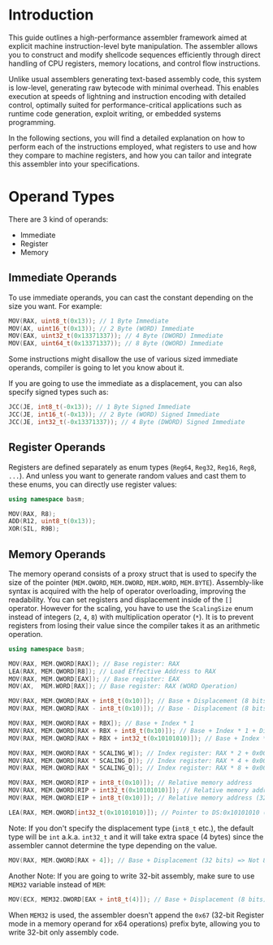 # Introduction

This guide outlines a high-performance assembler framework aimed at explicit machine instruction-level byte manipulation. The assembler allows you to construct and modify shellcode sequences efficiently through direct handling of CPU registers, memory locations, and control flow instructions.

Unlike usual assemblers generating text-based assembly code, this system is low-level, generating raw bytecode with minimal overhead. This enables execution at speeds of lightning and instruction encoding with detailed control, optimally suited for performance-critical applications such as runtime code generation, exploit writing, or embedded systems programming.

In the following sections, you will find a detailed explanation on how to perform each of the instructions employed, what registers to use and how they compare to machine registers, and how you can tailor and integrate this assembler into your specifications.

# Operand Types

There are 3 kind of operands:

- Immediate
- Register
- Memory

## Immediate Operands

To use immediate operands, you can cast the constant depending on the size you want. For example:

```cpp
MOV(RAX, uint8_t(0x13)); // 1 Byte Immediate
MOV(AX, uint16_t(0x13)); // 2 Byte (WORD) Immediate
MOV(EAX, uint32_t(0x13371337)); // 4 Byte (DWORD) Immediate
MOV(EAX, uint64_t(0x13371337)); // 8 Byte (QWORD) Immediate
```

Some instructions might disallow the use of various sized immediate operands, compiler is going to let you know about it.

If you are going to use the immediate as a displacement, you can also specify signed types such as:

```cpp
JCC(JE, int8_t(-0x13)); // 1 Byte Signed Immediate
JCC(JE, int16_t(-0x13)); // 2 Byte (WORD) Signed Immediate
JCC(JE, int32_t(-0x13371337)); // 4 Byte (DWORD) Signed Immediate
```

## Register Operands

Registers are defined separately as enum types (`Reg64`, `Reg32`, `Reg16`, `Reg8`, `...`). And unless you want to generate random values and cast them to these enums, you can directly use register values:

```cpp
using namespace basm;

MOV(RAX, R8);
ADD(R12, uint8_t(0x13));
XOR(SIL, R9B);
```

## Memory Operands

The memory operand consists of a proxy struct that is used to specify the size of the pointer (`MEM.QWORD`, `MEM.DWORD`, `MEM.WORD`, `MEM.BYTE`). Assembly-like syntax is acquired with the help of operator overloading, improving the readability. You can set registers and displacement inside of the `[]` operator. However for the scaling, you have to use the `ScalingSize` enum instead of integers (`2`, `4`, `8`) with multiplication operator (`*`).  It is to prevent registers from losing their value since the compiler takes it as an arithmetic operation.

```cpp
using namespace basm;

MOV(RAX, MEM.QWORD[RAX]); // Base register: RAX
LEA(RAX, MEM.QWORD[R8]); // Load Effective Address to RAX
MOV(RAX, MEM.QWORD[EAX]); // Base register: EAX
MOV(AX,  MEM.WORD[RAX]); // Base register: RAX (WORD Operation)

MOV(RAX, MEM.QWORD[RAX + int8_t(0x10)]); // Base + Displacement (8 bits)
MOV(RAX, MEM.QWORD[RAX - int8_t(0x10)]); // Base - Displacement (8 bits)

MOV(RAX, MEM.QWORD[RAX + RBX]); // Base + Index * 1
MOV(RAX, MEM.QWORD[RAX + RBX + int8_t(0x10)]); // Base + Index * 1 + Displacement (8 bits)
MOV(RAX, MEM.QWORD[RAX + RBX + int32_t(0x10101010)]); // Base + Index * 1 + Displacement (32 bits)

MOV(RAX, MEM.QWORD[RAX * SCALING_W]); // Index register: RAX * 2 + 0x00 (Displacement)
MOV(RAX, MEM.QWORD[RAX * SCALING_D]); // Index register: RAX * 4 + 0x00 (Displacement)
MOV(RAX, MEM.QWORD[RAX * SCALING_Q]); // Index register: RAX * 8 + 0x00 (Displacement)

MOV(RAX, MEM.QWORD[RIP + int8_t(0x10)]); // Relative memory address
MOV(RAX, MEM.QWORD[RIP + int32_t(0x10101010)]); // Relative memory address
MOV(RAX, MEM.QWORD[EIP + int8_t(0x10)]); // Relative memory address (32-bit)

LEA(RAX, MEM.QWORD[int32_t(0x10101010)]); // Pointer to DS:0x10101010 (Data Segment)

```

Note: If you don't specify the displacement type (`int8_t` etc.), the default type will be `int` a.k.a. `int32_t` and it will take extra space (4 bytes) since the assembler cannot determine the type depending on the value.

```cpp
MOV(RAX, MEM.QWORD[RAX + 4]); // Base + Displacement (32 bits) => Not 8 bits
```

Another Note: If you are going to write 32-bit assembly, make sure to use `MEM32` variable instead of `MEM`:

```cpp
MOV(ECX, MEM32.DWORD[EAX + int8_t(4)]); // Base + Displacement (8 bits)
```

When `MEM32` is used, the assembler doesn't append the `0x67` (32-bit Register mode in a memory operand for x64 operations) prefix byte, allowing you to write 32-bit only assembly code.
